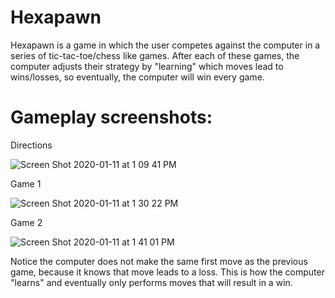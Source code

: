 # Hexapawn
Hexapawn is a game in which the user competes against the computer in a series of tic-tac-toe/chess like games. After each of these games, the computer adjusts their strategy by "learning" which moves lead to wins/losses, so eventually, the computer will win every game. 

# Gameplay screenshots:

Directions

![Screen Shot 2020-01-11 at 1 09 41 PM](https://user-images.githubusercontent.com/59773116/72208676-a60d6300-3473-11ea-9929-21460b6e6e46.png)


Game 1

![Screen Shot 2020-01-11 at 1 30 22 PM](https://user-images.githubusercontent.com/59773116/72208891-875c9b80-3476-11ea-90ea-eec3a1665f45.png)

Game 2

![Screen Shot 2020-01-11 at 1 41 01 PM](https://user-images.githubusercontent.com/59773116/72209012-043c4500-3478-11ea-8896-664a0005ccb1.png)

Notice the computer does not make the same first move as the previous game, because it knows that move leads to a loss. This is how the computer "learns" and eventually only performs moves that will result in a win.
